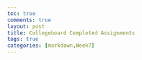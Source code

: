 ```yaml
---
toc: true
comments: true
layout: post
title: Collegeboard Completed Assignments
tags: true
categories: [markdown,Week7]
---
```


